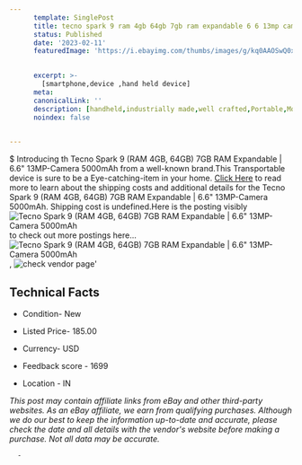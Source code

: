 ```yaml
---
      template: SinglePost
      title: tecno spark 9 ram 4gb 64gb 7gb ram expandable 6 6 13mp camera 5000mah
      status: Published
      date: '2023-02-11'
      featuredImage: 'https://i.ebayimg.com/thumbs/images/g/kq0AAOSwQ0xi266d/s-l225.jpg'
       

      excerpt: >-
        [smartphone,device ,hand held device]
      meta:
      canonicalLink: ''
      description: [handheld,industrially made,well crafted,Portable,Mobile,Compact,Convenient,Lightweight,Maneuverable,Man-portable,Miniature,Carriable,Hand-held,Light,Holdable,Transportable,Mobile device,Pocket-sized,On-the-go,Wireless,Cordless,Compact size,Convenient size, smartphone,device ,hand held device]
      noindex: false
      

---
```

$
      Introducing th Tecno Spark 9 (RAM 4GB, 64GB) 7GB RAM Expandable | 6.6"  13MP-Camera 5000mAh from a well-known brand.This Transportable device  is sure to be a Eye-catching-item in your home. [Click Here](https://www.ebay.com/itm/185510965156?hash=item2b3150afa4%3Ag%3Akq0AAOSwQ0xi266d&mkevt=1&mkcid=1&mkrid=711-53200-19255-0&campid=%253CePNCampaignId%253E&customid=%253CreferenceId%253E&toolid=10049) to read more to learn about the shipping costs and additional details for the Tecno Spark 9 (RAM 4GB, 64GB) 7GB RAM Expandable | 6.6"  13MP-Camera 5000mAh. Shipping cost is undefined.Here is the posting visibly ![Tecno Spark 9 (RAM 4GB, 64GB) 7GB RAM Expandable | 6.6"  13MP-Camera 5000mAh](https://i.ebayimg.com/thumbs/images/g/kq0AAOSwQ0xi266d/s-l225.jpg) to check out more postings here... ![Tecno Spark 9 (RAM 4GB, 64GB) 7GB RAM Expandable | 6.6"  13MP-Camera 5000mAh](https://i.ebayimg.com/images/g/kq0AAOSwQ0xi266d/s-l1600.jpg), ![check vendor page](https://origin-galleryplus.ebayimg.com/ws/web/185510965156_2_0_1/225x225.jpg,https://origin-galleryplus.ebayimg.com/ws/web/185510965156_3_0_1/225x225.jpg,https://origin-galleryplus.ebayimg.com/ws/web/185510965156_4_0_1/225x225.jpg,https://origin-galleryplus.ebayimg.com/ws/web/185510965156_5_0_1/225x225.jpg,https://origin-galleryplus.ebayimg.com/ws/web/185510965156_6_0_1/225x225.jpg,https://origin-galleryplus.ebayimg.com/ws/web/185510965156_7_0_1/225x225.jpg)'

      

 ## Technical Facts 



     
      

 - Condition- New 


      

 - Listed Price- 185.00 


      

 - Currency- USD 


      

 - Feedback score - 1699 


      

 - Location - IN 


      
      

 *_This post may contain affiliate links from eBay and other third-party websites. As an eBay affiliate, we earn from qualifying purchases. Although we do our best to keep the information up-to-date and accurate, please check the date and all details with the vendor's website before making a purchase. Not all data may be accurate._*




      -
